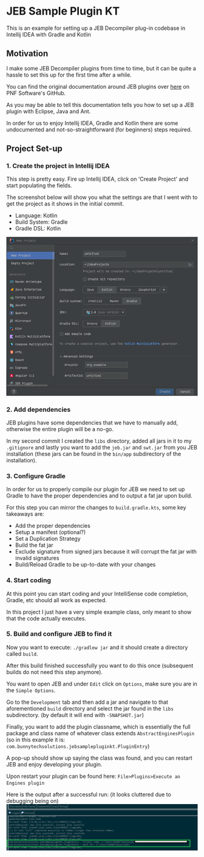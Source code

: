 # JEB Sample Plugin KT
This is an example for setting up a JEB Decompiler plug-in codebase in Intellij IDEA with Gradle and Kotlin

## Motivation
I make some JEB Decompiler plugins from time to time, but it can be quite a hassle to set this up for the first time after a while.

You can find the original documentation around JEB plugins over [here](https://github.com/pnfsoftware/jeb-samplecode) on PNF Software's GitHub.

As you may be able to tell this documentation tells you how to set up a JEB plugin with Eclipse, Java and Ant.

In order for us to enjoy Intellij IDEA, Gradle and Kotlin there are some undocumented and not-so-straightforward (for beginners) steps required.

## Project Set-up

### 1. Create the project in Intellij IDEA
This step is pretty easy.
Fire up Intellij IDEA, click on 'Create Project' and start populating the fields.

The screenshot below will show you what the settings are that I went with to get the project as it shows in the initial commit.

* Language: Kotlin
* Build System: Gradle
* Gradle DSL: Kotlin

![Intellij Settings](https://github.com/BRUHItsABunny/JEBSamplePluginKT/raw/ce666d642146c1d64fba5383863c01cdaee18de2/_resources/media/1_create_project_dialog.png)

### 2. Add dependencies
JEB plugins have some dependencies that we have to manually add, otherwise the entire plugin will be a no-go.

In my second commit I created the ``libs`` directory, added all jars in it to my `.gitignore` and lastly you want to add the `jeb.jar` and `swt.jar` from you JEB installation (these jars can be found in the `bin/app` subdirectory of the installation).

### 3. Configure Gradle
In order for us to properly compile our plugin for JEB we need to set up Gradle to have the proper dependencies and to output a fat jar upon build.

For this step you can mirror the changes to `build.gradle.kts`, some key takeaways are:
* Add the proper dependencies
* Setup a manifest (optional?)
* Set a Duplication Strategy
* Build the fat jar
* Exclude signature from signed jars because it will corrupt the fat jar with invalid signatures
* Build/Reload Gradle to be up-to-date with your changes

### 4. Start coding
At this point you can start coding and your IntelliSense code completion, Gradle, etc should all work as expected.

In this project I just have a very simple example class, only meant to show that the code actually executes.

### 5. Build and configure JEB to find it
Now you want to execute: `./gradlew jar` and it should create a directory called `build`.

After this build finished successfully you want to do this once (subsequent builds do not need this step anymore).

You want to open JEB and under `Edit` click on `Options`, make sure you are in the `Simple Options`.

Go to the `Development` tab and then add a jar and navigate to that aforementioned `build` directory and select the jar found in the `libs` subdirectory. (by default it will end with `-SNAPSHOT.jar`)

Finally, you want to add the plugin classname, which is essentially the full package and class name of whatever class extends `AbstractEnginesPlugin` (so in this example it is: `com.bunnytechsolutions.jebsamplepluginkt.PluginEntry`)

A pop-up should show up saying the class was found, and you can restart JEB and enjoy developing your plugin.

Upon restart your plugin can be found here: `File>Plugins>Execute an Engines plugin`

Here is the output after a successful run: (it looks cluttered due to debugging being on)
![Result](https://github.com/BRUHItsABunny/JEBSamplePluginKT/raw/ce666d642146c1d64fba5383863c01cdaee18de2/_resources/media/5_result.png)